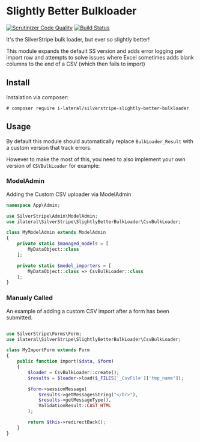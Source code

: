 # Slightly Better Bulkloader

[![Scrutinizer Code Quality](https://scrutinizer-ci.com/g/i-lateral/silverstripe-slightly-better-bulkloader/badges/quality-score.png?b=1.0)](https://scrutinizer-ci.com/g/i-lateral/silverstripe-slightly-better-bulkloader/?branch=1.0)
[![Build Status](https://travis-ci.org/i-lateral/silverstripe-slightly-better-bulkloader.svg?branch=1.0)](https://travis-ci.org/i-lateral/silverstripe-slightly-better-bulkloader)

It's the SilverStripe bulk loader, but ever so slightly better!

This module expands the default SS version and adds error logging per import row and attempts to solve issues where Excel sometimes
adds blank columns to the end of a CSV (which then fails to import)

## Install

Instalation via composer:

    # composer require i-lateral/silverstripe-slightly-better-bulkloader

## Usage

By default this module should automatically replace `BulkLoader_Result` with a custom version
that track errors.

However to make the most of this, you need to also implement your own version of `CSVBulkLoader` for example:

### ModelAdmin

Adding the Custom CSV uploader via ModelAdmin

```PHP
namespace App\Admin;

use SilverStripe\Admin\ModelAdmin;
use ilateral\SilverStripe\SlightlyBetterBulkLoader\CsvBulkLoader;

class MyModelAdmin extends ModelAdmin
{
    private static $managed_models = [
        MyDataObject::class
    ];

    private static $model_importers = [
        MyDataObject::class => CsvBulkLoader::class
    ];
}
```

### Manualy Called

An example of adding a custom CSV import after a form has been submitted.

```PHP

use SilverStripe\Forms\Form;
use ilateral\SilverStripe\SlightlyBetterBulkLoader\CsvBulkLoader;

class MyImportForm extends Form
{
    public function import($data, $form)
    {
        $loader = CsvBulkLoader::create();
        $results = $loader->load($_FILES['_CsvFile']['tmp_name']);

        $form->sessionMessage(
            $results->getMessagesString("</br>"),
            $results->getMessageType(),
            ValidationResult::CAST_HTML
        );

        return $this->redirectBack();
    }
}
```
